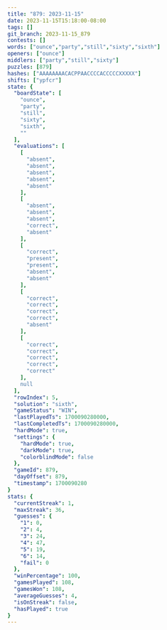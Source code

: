 ```yaml
---
title: "879: 2023-11-15"
date: 2023-11-15T15:18:00-08:00
tags: []
git_branch: 2023-11-15_879
contests: []
words: ["ounce","party","still","sixty","sixth"]
openers: ["ounce"]
middlers: ["party","still","sixty"]
puzzles: [879]
hashes: ["AAAAAAAACACPPAACCCCACCCCCXXXXX"]
shifts: ["ypfcr"]
state: {
  "boardState": [
    "ounce",
    "party",
    "still",
    "sixty",
    "sixth",
    ""
  ],
  "evaluations": [
    [
      "absent",
      "absent",
      "absent",
      "absent",
      "absent"
    ],
    [
      "absent",
      "absent",
      "absent",
      "correct",
      "absent"
    ],
    [
      "correct",
      "present",
      "present",
      "absent",
      "absent"
    ],
    [
      "correct",
      "correct",
      "correct",
      "correct",
      "absent"
    ],
    [
      "correct",
      "correct",
      "correct",
      "correct",
      "correct"
    ],
    null
  ],
  "rowIndex": 5,
  "solution": "sixth",
  "gameStatus": "WIN",
  "lastPlayedTs": 1700090280000,
  "lastCompletedTs": 1700090280000,
  "hardMode": true,
  "settings": {
    "hardMode": true,
    "darkMode": true,
    "colorblindMode": false
  },
  "gameId": 879,
  "dayOffset": 879,
  "timestamp": 1700090280
}
stats: {
  "currentStreak": 1,
  "maxStreak": 36,
  "guesses": {
    "1": 0,
    "2": 4,
    "3": 24,
    "4": 47,
    "5": 19,
    "6": 14,
    "fail": 0
  },
  "winPercentage": 100,
  "gamesPlayed": 108,
  "gamesWon": 108,
  "averageGuesses": 4,
  "isOnStreak": false,
  "hasPlayed": true
}
---
```

<!-- more -->
